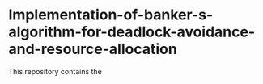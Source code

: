 # Implementation-of-banker-s-algorithm-for-deadlock-avoidance-and-resource-allocation

This repository contains the 
